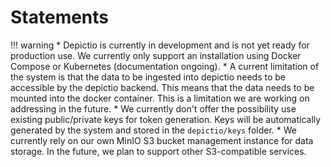 
# Statements

!!! warning
    * Depictio is currently in development and is not yet ready for production use. We currently only support an installation using Docker Compose or Kubernetes (documentation ongoing).
    * A current limitation of the system is that the data to be ingested into depictio needs to be accessible by the depictio backend. This means that the data needs to be mounted into the docker container. This is a limitation we are working on addressing in the future.
    * We currently don't offer the possibility use existing public/private keys for token generation. Keys will be automatically generated by the system and stored in the `depictio/keys` folder.
    * We currently rely on our own MinIO S3 bucket management instance for data storage. In the future, we plan to support other S3-compatible services.
